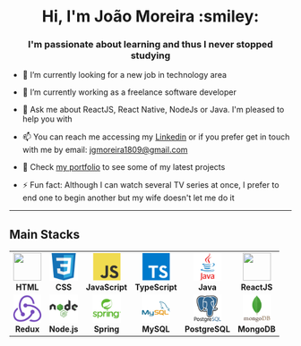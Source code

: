<h1 align="center">Hi, I'm João Moreira :smiley:</h1>

<h3 align="center">I'm passionate about learning and thus I never stopped studying</h3>
  
- :telescope: I’m currently looking for a new job in technology area
  
- 🌱 I’m currently working as a freelance software developer
  
- 💬 Ask me about ReactJS, React Native, NodeJs or Java. I'm pleased to help you with
  
- 📫 You can reach me accessing my [Linkedin](https://www.linkedin.com/in/joao-moreira-dev/)
or if you prefer get in touch with me by email: jgmoreira1809@gmail.com

- :notebook_with_decorative_cover: Check [my portfolio](https://www.joaomoreira.net/) to see some of my latest projects
  
- ⚡ Fun fact: Although I can watch several TV series at once, I prefer to end one to begin another but my wife doesn't let me do it

<hr>

## Main Stacks
  <table align="center">
    <tr>
      <td align="center">
        <img src="https://cdn.jsdelivr.net/gh/devicons/devicon/icons/html5/html5-original.svg" width="50" height="50"/>
        <br><strong>HTML</strong>
      </td>
      <td align="center">
        <img src="https://raw.githubusercontent.com/devicons/devicon/master/icons/css3/css3-original.svg" width="50" height="50"/>
        <br><strong>CSS</strong>
      </td>
      <td align="center">
        <img src="https://raw.githubusercontent.com/devicons/devicon/master/icons/javascript/javascript-original.svg" width="50" height="50"/>
        <br><strong>JavaScript</strong>
      </td>
      <td align="center">
        <img src="https://raw.githubusercontent.com/devicons/devicon/master/icons/typescript/typescript-original.svg" width="50" height="50"/>
        <br><strong>TypeScript</strong>
      </td>
      <td align="center">
        <img src="https://raw.githubusercontent.com/devicons/devicon/master/icons/java/java-original-wordmark.svg" width="50" height="50"/>
        <br><strong>Java</strong>
      </td>
      <td align="center">
        <img src="https://cdn.jsdelivr.net/gh/devicons/devicon/icons/react/react-original.svg" width="50" height="50"/>
        <br><strong>ReactJS</strong>
      </td>
    </tr>
    <tr>
      <td align="center">
        <img src="https://raw.githubusercontent.com/devicons/devicon/master/icons/redux/redux-original.svg" width="50" height="50"/>
        <br><strong>Redux</strong>
      </td>
      <td align="center">
        <img src="https://raw.githubusercontent.com/devicons/devicon/master/icons/nodejs/nodejs-original-wordmark.svg" width="50" height="50"/>
        <br><strong>Node.js</strong>
      </td>
      <td align="center">
        <img src="https://raw.githubusercontent.com/devicons/devicon/master/icons/spring/spring-original-wordmark.svg" width="50" height="50"/>
        <br><strong>Spring</strong>
      </td>
      <td align="center">
        <img src="https://raw.githubusercontent.com/devicons/devicon/master/icons/mysql/mysql-original-wordmark.svg" width="50" height="50"/>
        <br><strong>MySQL</strong>
      </td>
      <td align="center">
        <img src="https://raw.githubusercontent.com/devicons/devicon/master/icons/postgresql/postgresql-original-wordmark.svg" width="50" height="50"/>
        <br><strong>PostgreSQL</strong>
      </td>
      <td align="center">
        <img src="https://raw.githubusercontent.com/devicons/devicon/master/icons/mongodb/mongodb-original-wordmark.svg" width="50" height="50"/>
        <br><strong>MongoDB</strong>
      </td>
    </tr>
  </table>





